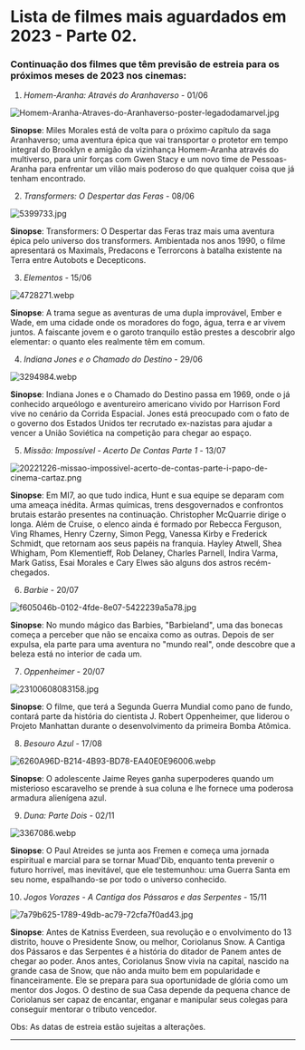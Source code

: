 # Lista de filmes mais aguardados em 2023 - Parte 02.

### Continuação dos filmes que têm previsão de estreia para os próximos meses de 2023 nos cinemas:

1. *Homem-Aranha: Através do Aranhaverso* - 01/06



![Homem-Aranha-Atraves-do-Aranhaverso-poster-legadodamarvel.jpg](../_resources/Homem-Aranha-Atraves-do-Aranhaverso-poster-legadod.jpg)


**Sinopse**: Miles Morales está de volta para o próximo capítulo da saga Aranhaverso; uma aventura épica que vai transportar o protetor em tempo integral do Brooklyn e amigão da vizinhança Homem-Aranha através do multiverso, para unir forças com Gwen Stacy e um novo time de Pessoas-Aranha para enfrentar um vilão mais poderoso do que qualquer coisa que já tenham encontrado.

2. *Transformers: O Despertar das Feras* - 08/06



![5399733.jpg](../_resources/5399733.jpg)


**Sinopse**: Transformers: O Despertar das Feras traz mais uma aventura épica pelo universo dos transformers. Ambientada nos anos 1990, o filme apresentará os Maximals, Predacons e Terrorcons à batalha existente na Terra entre Autobots e Decepticons.

3. *Elementos* - 15/06



![4728271.webp](../_resources/4728271.webp)


**Sinopse**: A trama segue as aventuras de uma dupla improvável, Ember e Wade, em uma cidade onde os moradores do fogo, água, terra e ar vivem juntos. A faiscante jovem e o garoto tranquilo estão prestes a descobrir algo elementar: o quanto eles realmente têm em comum.

4. *Indiana Jones e o Chamado do Destino* - 29/06



![3294984.webp](../_resources/3294984.webp)


**Sinopse**: Indiana Jones e o Chamado do Destino passa em 1969, onde o já conhecido arqueólogo e aventureiro americano vivido por Harrison Ford vive no cenário da Corrida Espacial. Jones está preocupado com o fato de o governo dos Estados Unidos ter recrutado ex-nazistas para ajudar a vencer a União Soviética na competição para chegar ao espaço.

5. *Missão: Impossível - Acerto De Contas Parte 1* - 13/07



![20221226-missao-impossivel-acerto-de-contas-parte-i-papo-de-cinema-cartaz.png](../_resources/20221226-missao-impossivel-acerto-de-contas-parte-.png)


**Sinopse**: Em MI7, ao que tudo indica, Hunt e sua equipe se deparam com uma ameaça inédita. Armas químicas, trens desgovernados e confrontos brutais estarão presentes na continuação. Christopher McQuarrie dirige o longa. Além de Cruise, o elenco ainda é formado por Rebecca Ferguson, Ving Rhames, Henry Czerny, Simon Pegg, Vanessa Kirby e Frederick Schmidt, que retornam aos seus papéis na franquia. Hayley Atwell, Shea Whigham, Pom Klementieff, Rob Delaney, Charles Parnell, Indira Varma, Mark Gatiss, Esai Morales e Cary Elwes são alguns dos astros recém-chegados.

6. *Barbie* - 20/07



![f605046b-0102-4fde-8e07-5422239a5a78.jpg](../_resources/f605046b-0102-4fde-8e07-5422239a5a78.jpg)


**Sinopse**: No mundo mágico das Barbies, "Barbieland", uma das bonecas começa a perceber que não se encaixa como as outras. Depois de ser expulsa, ela parte para uma aventura no "mundo real", onde descobre que a beleza está no interior de cada um.

7. *Oppenheimer* - 20/07



![23100608083158.jpg](../_resources/23100608083158.jpg)


**Sinopse**: O filme, que terá a Segunda Guerra Mundial como pano de fundo, contará parte da história do cientista J. Robert Oppenheimer, que liderou o Projeto Manhattan durante o desenvolvimento da primeira Bomba Atômica.

8. *Besouro Azul* - 17/08



![6260A96D-B214-4B93-BD78-EA40E0E96006.webp](../_resources/6260A96D-B214-4B93-BD78-EA40E0E96006.webp)


**Sinopse**: O adolescente Jaime Reyes ganha superpoderes quando um misterioso escaravelho se prende à sua coluna e lhe fornece uma poderosa armadura alienígena azul.

9. *Duna: Parte Dois* - 02/11



![3367086.webp](../_resources/3367086.webp)


**Sinopse**: O Paul Atreides se junta aos Fremen e começa uma jornada espiritual e marcial para se tornar Muad'Dib, enquanto tenta prevenir o futuro horrível, mas inevitável, que ele testemunhou: uma Guerra Santa em seu nome, espalhando-se por todo o universo conhecido.

10. *Jogos Vorazes - A Cantiga dos Pássaros e das Serpentes* - 15/11



![7a79b625-1789-49db-ac79-72cfa7f0ad43.jpg](../_resources/7a79b625-1789-49db-ac79-72cfa7f0ad43.jpg)


**Sinopse**: Antes de Katniss Everdeen, sua revolução e o envolvimento do 13 distrito, houve o Presidente Snow, ou melhor, Coriolanus Snow. A Cantiga dos Pássaros e das Serpentes é a história do ditador de Panem antes de chegar ao poder. Anos antes, Coriolanus Snow vivia na capital, nascido na grande casa de Snow, que não anda muito bem em popularidade e financeiramente. Ele se prepara para sua oportunidade de glória como um mentor dos Jogos. O destino de sua Casa depende da pequena chance de Coriolanus ser capaz de encantar, enganar e manipular seus colegas para conseguir mentorar o tributo vencedor. 

Obs: As datas de estreia estão sujeitas a alterações.

* * *